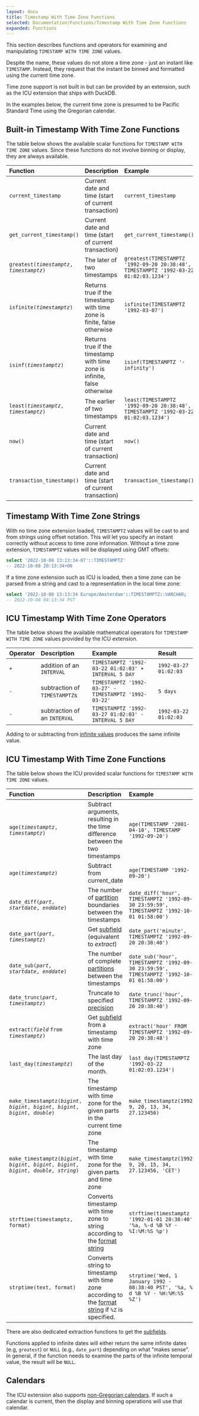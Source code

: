 ```yaml
---
layout: docu
title: Timestamp With Time Zone Functions
selected: Documentation/Functions/Timestamp With Time Zone Functions
expanded: Functions
---
```

This section describes functions and operators for examining and manipulating `TIMESTAMP WITH TIME ZONE` values.

Despite the name, these values do not store a time zone - just an instant like `TIMESTAMP`. 
Instead, they request that the instant be binned and formatted using the current time zone.

Time zone support is not built in but can be provided by an extension, 
such as the ICU extension that ships with DuckDB.

In the examples below, the current time zone is presumed to be Pacific Standard Time
using the Gregorian calendar.

## Built-in Timestamp With Time Zone Functions

The table below shows the available scalar functions for `TIMESTAMP WITH TIME ZONE` values.
Since these functions do not involve binning or display,
they are always available.

| Function | Description | Example | Result |
|:---|:---|:---|:---|
| `current_timestamp` | Current date and time (start of current transaction) | `current_timestamp` | `2022-10-08 12:44:46.122 PST` |
| `get_current_timestamp()` | Current date and time (start of current transaction) | `get_current_timestamp()` | `2022-10-08 12:44:46.122 PST` |
| `greatest(`*`timestamptz`*`, `*`timestamptz`*`)` | The later of two timestamps | `greatest(TIMESTAMPTZ '1992-09-20 20:38:48', TIMESTAMPTZ '1992-03-22 01:02:03.1234')` | `1992-09-20 20:38:48` |
| `isfinite(`*`timestamptz`*`)` | Returns true if the timestamp with time zone is finite, false otherwise | `isfinite(TIMESTAMPTZ '1992-03-07')` | true |
| `isinf(`*`timestamptz`*`)` | Returns true if the timestamp with time zone is infinite, false otherwise | `isinf(TIMESTAMPTZ '-infinity')` | true |
| `least(`*`timestamptz`*`, `*`timestamptz`*`)` | The earlier of two timestamps | `least(TIMESTAMPTZ '1992-09-20 20:38:48', TIMESTAMPTZ '1992-03-22 01:02:03.1234')` | `1992-03-22 01:02:03.1234` |
| `now()` | Current date and time (start of current transaction) | `now()` | `2022-10-08 12:44:46.122 PST`|
| `transaction_timestamp()` | Current date and time (start of current transaction) | `transaction_timestamp()` | `2022-10-08 12:44:46.122 PST`|

## Timestamp With Time Zone Strings
With no time zone extension loaded, `TIMESTAMPTZ` values will be cast to and from strings
using offset notation.
This will let you specify an instant correctly without access to time zone information.
Without a time zone extension, `TIMESTAMPTZ` values will be displayed using GMT offsets:

```sql
select '2022-10-08 13:13:34-07'::TIMESTAMPTZ'
-- 2022-10-08 20:13:34+00
```

If a time zone extension such as ICU is loaded, then a time zone can be parsed from a string 
and cast to a representation in the local time zone:

```sql
select '2022-10-08 13:13:34 Europe/Amsterdam'::TIMESTAMPTZ::VARCHAR;
-- 2022-10-08 04:13:34 PST
```

## ICU Timestamp With Time Zone Operators
The table below shows the available mathematical operators for `TIMESTAMP WITH TIME ZONE` values
provided by the ICU extension.

| Operator | Description | Example | Result |
|:---|:---|:---|:---|
| `+` | addition of an `INTERVAL` | `TIMESTAMPTZ '1992-03-22 01:02:03' + INTERVAL 5 DAY` | `1992-03-27 01:02:03` |
| `-` | subtraction of `TIMESTAMPTZ`s | `TIMESTAMPTZ '1992-03-27' - TIMESTAMPTZ '1992-03-22'` | `5 days` |
| `-` | subtraction of an `INTERVAL` | `TIMESTAMPTZ '1992-03-27 01:02:03' - INTERVAL 5 DAY` | `1992-03-22 01:02:03` |

Adding to or subtracting from [infinite values](../../sql/data_types/timestamp#special-values) produces the same infinite value.

## ICU Timestamp With Time Zone Functions
The table below shows the ICU provided scalar functions for `TIMESTAMP WITH TIME ZONE` values.

| Function | Description | Example | Result |
|:---|:---|:---|:---|
| `age(`*`timestamptz`*`, `*`timestamptz`*`)` | Subtract arguments, resulting in the time difference between the two timestamps | `age(TIMESTAMP '2001-04-10', TIMESTAMP '1992-09-20')` | `8 years 6 months 20 days` |
| `age(`*`timestamptz`*`)` | Subtract from current_date | `age(TIMESTAMP '1992-09-20')` | `29 years 1 month 27 days 12:39:00.844` |
| `date_diff(`*`part`*`, `*`startdate`*`, `*`enddate`*`)` | The number of [partition](../../sql/functions/datepart) boundaries between the timestamps | `date_diff('hour', TIMESTAMPTZ '1992-09-30 23:59:59', TIMESTAMPTZ '1992-10-01 01:58:00')` | `2` |
| `date_part(`*`part`*`, `*`timestamptz`*`)` | Get [subfield](../../sql/functions/datepart) (equivalent to *extract*) | `date_part('minute', TIMESTAMPTZ '1992-09-20 20:38:40')` | `38` |
| `date_sub(`*`part`*`, `*`startdate`*`, `*`enddate`*`)` | The number of complete [partitions](../../sql/functions/datepart) between the timestamps | `date_sub('hour', TIMESTAMPTZ '1992-09-30 23:59:59', TIMESTAMPTZ '1992-10-01 01:58:00')` | `1` |
| `date_trunc(`*`part`*`, `*`timestamptz`*`)` | Truncate to specified [precision](../../sql/functions/datepart) | `date_trunc('hour', TIMESTAMPTZ '1992-09-20 20:38:40')` | `1992-09-20 20:00:00` |
| `extract(`*`field`* `from` *`timestamptz`*`)` | Get [subfield](../../sql/functions/datepart) from a timestamp with time zone | `extract('hour' FROM TIMESTAMPTZ '1992-09-20 20:38:48')` | `20` |
| `last_day(`*`timestamptz`*`)` | The last day of the month. | `last_day(TIMESTAMPTZ '1992-03-22 01:02:03.1234')` | `1992-03-31` |
| `make_timestamptz(`*`bigint`*`, `*`bigint`*`, `*`bigint`*`, `*`bigint`*`, `*`bigint`*`, `*`double`*`)` | The timestamp with time zone for the given parts in the current time zone | `make_timestamptz(1992, 9, 20, 13, 34, 27.123456)` | `1992-09-20 13:34:27.123456 PST` |
| `make_timestamptz(`*`bigint`*`, `*`bigint`*`, `*`bigint`*`, `*`bigint`*`, `*`bigint`*`, `*`double`*`, `*`string`*`)` | The timestamp with time zone for the given parts and time zone | `make_timestamptz(1992, 9, 20, 15, 34, 27.123456, 'CET')` | `1992-09-20 05:34:27.123456 PST` |
| `strftime(timestamptz, format)` | Converts timestamp with time zone to string according to the [format string](../../sql/functions/dateformat) | `strftime(timestamptz '1992-01-01 20:38:40', '%a, %-d %B %Y - %I:%M:%S %p')` | `Wed, 1 January 1992 - 08:38:40 PM` |
| `strptime(text, format)` | Converts string to timestamp with time zone according to the [format string](../../sql/functions/dateformat) if `%Z` is specified. | `strptime('Wed, 1 January 1992 - 08:38:40 PST', '%a, %-d %B %Y - %H:%M:%S %Z')` | `1992-01-01 08:38:40 PST` |

There are also dedicated extraction functions to get the [subfields](../../sql/functions/datepart).

Functions applied to infinite dates will either return the same infinite dates
(e.g, `greatest`) or `NULL` (e.g., `date_part`) depending on what "makes sense".
In general, if the function needs to examine the parts of the infinite temporal value, 
the result will be `NULL`.

## Calendars

The ICU extension also supports [non-Gregorian calendars](../../sql/data_types/timestamp#calendars).
If such a calendar is current, then the display and binning operations will use that calendar.
